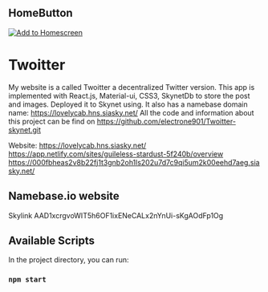 ## HomeButton
[![Add to Homescreen](https://img.shields.io/badge/Skynet-Add%20To%20Homescreen-00c65e?logo=skynet&labelColor=0d0d0d)](https://homescreen.hns.siasky.net/#/skylink/AAD1xcrgvoWIT5h6OF1ixENeCALx2nYnUi-sKgAOdFp1Og)

# Twoitter
My website is a called Twoitter a decentralized Twitter version. This app is implemented with React.js, Material-ui, CSS3, SkynetDb to store the post and images. Deployed it to Skynet using.
It also has a namebase domain name: https://lovelycab.hns.siasky.net/
All the code and information about this project can be find on
https://github.com/electrone901/Twoitter-skynet.git

Website:
https://lovelycab.hns.siasky.net/
https://app.netlify.com/sites/guileless-stardust-5f240b/overview
https://000fbheas2v8b22fj1t3gnb2oh1ls202u7d7c9qi5um2k00eehd7aeg.siasky.net/



## Namebase.io website
Skylink
AAD1xcrgvoWIT5h6OF1ixENeCALx2nYnUi-sKgAOdFp1Og


## Available Scripts

In the project directory, you can run:

### `npm start`
